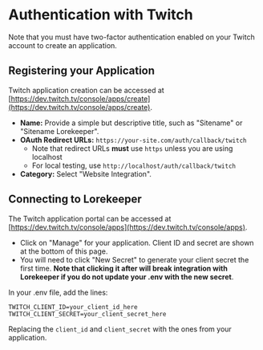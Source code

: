 # Authentication with Twitch

Note that you must have two-factor authentication enabled on your Twitch account to create an application.

## Registering your Application

Twitch application creation can be accessed at [https://dev.twitch.tv/console/apps/create](https://dev.twitch.tv/console/apps/create).

- **Name:** Provide a simple but descriptive title, such as "Sitename" or "Sitename Lorekeeper".
- **OAuth Redirect URLs:** `https://your-site.com/auth/callback/twitch`
    - Note that redirect URLs **must** use `https` unless you are using localhost
    - For local testing, use `http://localhost/auth/callback/twitch`
- **Category:** Select "Website Integration".

## Connecting to Lorekeeper

The Twitch application portal can be accessed at [https://dev.twitch.tv/console/apps](https://dev.twitch.tv/console/apps).

- Click on "Manage" for your application. Client ID and secret are shown at the bottom of this page.
- You will need to click "New Secret" to generate your client secret the first time. **Note that clicking it after will break integration with Lorekeeper if you do not update your .env with the new secret**.

In your .env file, add the lines:

```
TWITCH_CLIENT_ID=your_client_id_here
TWITCH_CLIENT_SECRET=your_client_secret_here
```

Replacing the `client_id` and `client_secret` with the ones from your application.